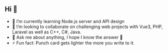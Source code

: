 ## Hi 👋

- 🌱 I’m currently learning Node.js server and API design 
- 👯 I’m looking to collaborate on challenging web projects with Vue3, PHP, Laravel as well as C++, C#, Java. 
- 💬 Ask me about anything, I hope I know the answer 🙂
- ⚡ Fun fact: Punch card gets lighter the more you write to it.

